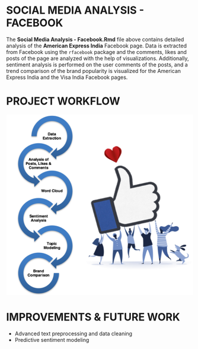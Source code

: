 # SOCIAL MEDIA ANALYSIS - FACEBOOK

The **Social Media Analysis - Facebook.Rmd** file above contains detailed analysis of the **American Express India** Facebook page. Data is extracted from Facebook using the ```rfacebook``` package and the comments, likes and posts of the page are analyzed with the help of visualizations. Additionally, sentiment analysis is performed on the user comments of the posts, and a trend comparison of the brand popularity is visualized for the American Express India and the Visa India Facebook pages.

# PROJECT WORKFLOW
![workflow](./Data/images/workflow.png)

# IMPROVEMENTS & FUTURE WORK
* Advanced text preprocessing and data cleaning
* Predictive sentiment modeling
